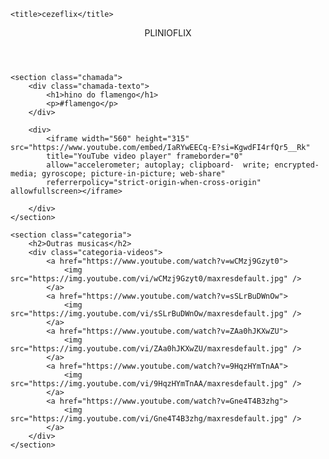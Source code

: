 
<html lang="pt-BR">

<head>
    <link rel="stylesheet" href="styles.css">
    <link rel="preconnect" href="https://fonts.googleapis.com">
    <link rel="preconnect" href="https://fonts.gstatic.com" crossorigin>
    <link
      <iframe width="560" height="315" src="https://www.youtube.com/embed/Sx86-18V3m8?si=2zdXtysWk9i7TLk_" title="YouTube video player" frameborder="0" allow="accelerometer; autoplay; clipboard-write; encrypted-media; gyroscope; picture-in-picture; web-share" referrerpolicy="strict-origin-when-cross-origin" allowfullscreen></iframe>

        
        
    <title>cezeflix</title>
</head>

<body>
    <header>PLINIOFLIX</header>

    <section class="chamada">
        <div class="chamada-texto">
            <h1>hino do flamengo</h1>
            <p>#flamengo</p>
        </div>

        <div>
            <iframe width="560" height="315" src="https://www.youtube.com/embed/IaRYwEECq-E?si=KgwdFI4rfQr5__Rk" 
            title="YouTube video player" frameborder="0" 
            allow="accelerometer; autoplay; clipboard-  write; encrypted-media; gyroscope; picture-in-picture; web-share" 
            referrerpolicy="strict-origin-when-cross-origin" allowfullscreen></iframe>
      
        </div>
    </section>

    <section class="categoria">
        <h2>Outras musicas</h2>
        <div class="categoria-videos">
            <a href="https://www.youtube.com/watch?v=wCMzj9Gzyt0">
                <img src="https://img.youtube.com/vi/wCMzj9Gzyt0/maxresdefault.jpg" />
            </a>
            <a href="https://www.youtube.com/watch?v=sSLrBuDWnOw">
                <img src="https://img.youtube.com/vi/sSLrBuDWnOw/maxresdefault.jpg" />
            </a>
            <a href="https://www.youtube.com/watch?v=ZAa0hJKXwZU">
                <img src="https://img.youtube.com/vi/ZAa0hJKXwZU/maxresdefault.jpg" />
            </a>
            <a href="https://www.youtube.com/watch?v=9HqzHYmTnAA">
                <img src="https://img.youtube.com/vi/9HqzHYmTnAA/maxresdefault.jpg" />
            </a>
            <a href="https://www.youtube.com/watch?v=Gne4T4B3zhg">
                <img src="https://img.youtube.com/vi/Gne4T4B3zhg/maxresdefault.jpg" />
            </a>
        </div>
    </section>

</body>

</html>
